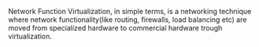Network Function Virtualization, in simple terms, is a networking technique where network functionality(like routing, firewalls, load balancing etc) are moved from specialized hardware to commercial hardware trough virtualization.
